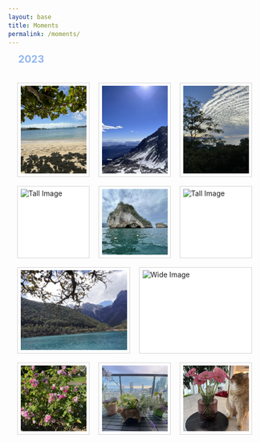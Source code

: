 ```yaml
---
layout: base
title: Moments
permalink: /moments/
---
```


<html>
<head>
  <meta charset="UTF-8">
  <meta name="viewport" content="width=device-width, initial-scale=1.0">
  <style>
    body {
        margin: 0;
    }
    .gallery {
        display: grid;
        grid-template-columns: repeat(6, 1fr);
        gap: 18px;
        padding: 18px;
    }
    .photo {
        border: 0.5px solid #d3d3d3;
        padding: 5.5px;
        background: white;
        display: flex;
        flex-direction: column;
        align-items: center;
        overflow: hidden;
    }
    .photo img {
        width: 100%;
        height: auto;
        object-fit: cover;
    }
    .photo.tall {
        grid-column: span 2;
    }
    .photo.wide {
        grid-column: span 3;
    }
    .year-title {
        margin-top: 12px;
        font-size: 20px;
        padding-left: 20px;
        color:  #92b6f0;
    }
    .custom-quote {
      border-left: 2px solid rgba(52, 152, 219, 0);/* Change the color as desired */
      padding-left: 16px;/* Adjust the padding as needed */
      margin: 2;
      font-size: 16px; /* Example font size */
      color: #92b6f0;
    }
  </style>
</head>
<body>
<h2 class="year-title">2023</h2>
<div class="gallery">
    <div class="photo tall">
        <img src="/assets/images/2023_1.jpg" alt="Tall Image">
    </div>
    <div class="photo tall">
        <img src="/assets/images/2023_2.jpg" alt="Tall Image">
    </div>
        <div class="photo tall">
        <img src="/assets/images/2023_3.jpg" alt="Tall Image">
    </div>
    <div class="photo tall">
        <img src="/assets/images/2023_4.jpg" alt="Tall Image">
    </div>
    <div class="photo tall">
        <img src="/assets/images/2023_5.jpg" alt="Tall Image">
    </div>
    <div class="photo tall">
        <img src="/assets/images/2023_6.jpg" alt="Tall Image">
    </div>
    <div class="photo wide">
        <img src="/assets/images/2023_7.jpg" alt="Wide Image">
    </div>
    <div class="photo wide">
        <img src="/assets/images/2023_8.jpg" alt="Wide Image">
    </div>
    <div class="photo tall">
        <img src="/assets/images/2023_9.jpg" alt="Tall Image">
    </div>
    <div class="photo tall">
        <img src="/assets/images/2023_10.jpg" alt="Tall Image">
    </div>
    <div class="photo tall">
        <img src="/assets/images/2023_11.jpg" alt="Tall Image">
    </div>
    <!-- Add more .photo divs with class 'wide' for wide images -->
</div>
</body>
</html>


